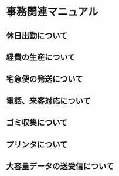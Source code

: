 # 事務関連マニュアル
## 休日出勤について
## 経費の生産について
## 宅急便の発送について
## 電話、来客対応について
## ゴミ収集について
## プリンタについて
## 大容量データの送受信について